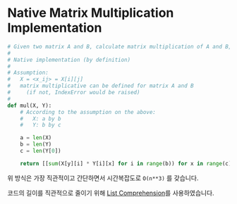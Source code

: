 Native Matrix Multiplication Implementation
===========================================

```python
# Given two matrix A and B, calculate matrix multiplication of A and B, i.e AB.
#
# Native implementation (by definition)
#
# Assumption:
#   X = <x_ij> = X[i][j]
#   matrix multiplicative can be defined for matrix A and B
#     (if not, IndexError would be raised)
#
def mul(X, Y):
    # According to the assumption on the above:
    #   X: a by b
    #   Y: b by c

    a = len(X)
    b = len(Y)
    c = len(Y[0])

    return [[sum(X[y][i] * Y[i][x] for i in range(b)) for x in range(c)] for y in range(a)]

```

위 방식은 가장 직관적이고 간단하면서 시간복잡도로 `O(n**3)` 를 갖습니다.

코드의 길이를 직관적으로 줄이기 위해 [List Comprehension][reference for list comprehensions]를 사용하였습니다.

[tutorial for list comprehensions]: https://docs.python.org/3/tutorial/datastructures.html#list-comprehensions
[reference for list comprehensions]: https://docs.python.org/3/reference/expressions.html#displays-for-lists-sets-and-dictionaries
